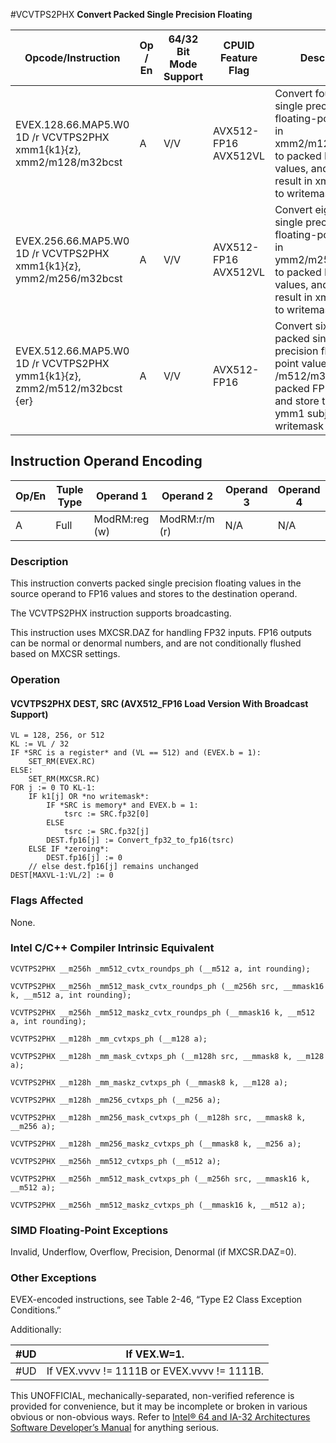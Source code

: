 #VCVTPS2PHX
**Convert Packed Single Precision Floating**

| Opcode/Instruction                                                       | Op / En | 64/32 Bit Mode Support | CPUID Feature Flag   | Description                                                                                                                                                      |
| ------------------------------------------------------------------------ | ------- | ---------------------- | -------------------- | ---------------------------------------------------------------------------------------------------------------------------------------------------------------- |
| EVEX.128.66.MAP5.W0 1D /r VCVTPS2PHX xmm1{k1}{z}, xmm2/m128/m32bcst      | A       | V/V                    | AVX512-FP16 AVX512VL | Convert four packed single precision floating-point values in xmm2/m128/m32bcst to packed FP16 values, and store the result in xmm1 subject to writemask k1.     |
| EVEX.256.66.MAP5.W0 1D /r VCVTPS2PHX xmm1{k1}{z}, ymm2/m256/m32bcst      | A       | V/V                    | AVX512-FP16 AVX512VL | Convert eight packed single precision floating-point values in ymm2/m256/m32bcst to packed FP16 values, and store the result in xmm1 subject to writemask k1.    |
| EVEX.512.66.MAP5.W0 1D /r VCVTPS2PHX ymm1{k1}{z}, zmm2/m512/m32bcst {er} | A       | V/V                    | AVX512-FP16          | Convert sixteen packed single precision floating-point values in zmm2 /m512/m32bcst to packed FP16 values, and store the result in ymm1 subject to writemask k1. |

## Instruction Operand Encoding

| Op/En | Tuple Type | Operand 1     | Operand 2     | Operand 3 | Operand 4 |
| ----- | ---------- | ------------- | ------------- | --------- | --------- |
| A     | Full       | ModRM:reg (w) | ModRM:r/m (r) | N/A       | N/A       |

### Description

This instruction converts packed single precision floating values in the source operand to FP16 values and stores to the destination operand.

The VCVTPS2PHX instruction supports broadcasting.

This instruction uses MXCSR.DAZ for handling FP32 inputs. FP16 outputs can be normal or denormal numbers, and are not conditionally flushed based on MXCSR settings.

### Operation

#### VCVTPS2PHX DEST, SRC (AVX512_FP16 Load Version With Broadcast Support)

```
VL = 128, 256, or 512
KL := VL / 32
IF *SRC is a register* and (VL == 512) and (EVEX.b = 1):
    SET_RM(EVEX.RC)
ELSE:
    SET_RM(MXCSR.RC)
FOR j := 0 TO KL-1:
    IF k1[j] OR *no writemask*:
        IF *SRC is memory* and EVEX.b = 1:
            tsrc := SRC.fp32[0]
        ELSE
            tsrc := SRC.fp32[j]
        DEST.fp16[j] := Convert_fp32_to_fp16(tsrc)
    ELSE IF *zeroing*:
        DEST.fp16[j] := 0
    // else dest.fp16[j] remains unchanged
DEST[MAXVL-1:VL/2] := 0

```

### Flags Affected

None.

### Intel C/C++ Compiler Intrinsic Equivalent

```
VCVTPS2PHX __m256h _mm512_cvtx_roundps_ph (__m512 a, int rounding);

```

```
VCVTPS2PHX __m256h _mm512_mask_cvtx_roundps_ph (__m256h src, __mmask16 k, __m512 a, int rounding);

```

```
VCVTPS2PHX __m256h _mm512_maskz_cvtx_roundps_ph (__mmask16 k, __m512 a, int rounding);

```

```
VCVTPS2PHX __m128h _mm_cvtxps_ph (__m128 a);

```

```
VCVTPS2PHX __m128h _mm_mask_cvtxps_ph (__m128h src, __mmask8 k, __m128 a);

```

```
VCVTPS2PHX __m128h _mm_maskz_cvtxps_ph (__mmask8 k, __m128 a);

```

```
VCVTPS2PHX __m128h _mm256_cvtxps_ph (__m256 a);

```

```
VCVTPS2PHX __m128h _mm256_mask_cvtxps_ph (__m128h src, __mmask8 k, __m256 a);

```

```
VCVTPS2PHX __m128h _mm256_maskz_cvtxps_ph (__mmask8 k, __m256 a);

```

```
VCVTPS2PHX __m256h _mm512_cvtxps_ph (__m512 a);

```

```
VCVTPS2PHX __m256h _mm512_mask_cvtxps_ph (__m256h src, __mmask16 k, __m512 a);

```

```
VCVTPS2PHX __m256h _mm512_maskz_cvtxps_ph (__mmask16 k, __m512 a);

```

### SIMD Floating-Point Exceptions

Invalid, Underflow, Overflow, Precision, Denormal (if MXCSR.DAZ=0).

### Other Exceptions

EVEX-encoded instructions, see Table 2-46, “Type E2 Class Exception Conditions.”

Additionally:

| #​​​UD | If VEX.W=1.                                 |
| ------ | ------------------------------------------- |
| #​​​UD | If VEX.vvvv != 1111B or EVEX.vvvv != 1111B. |

This UNOFFICIAL, mechanically-separated, non-verified reference is provided for convenience, but it may be
incomplete or broken in various obvious or non-obvious
ways. Refer to [Intel® 64 and IA-32 Architectures Software Developer’s Manual](https://software.intel.com/en-us/download/intel-64-and-ia-32-architectures-sdm-combined-volumes-1-2a-2b-2c-2d-3a-3b-3c-3d-and-4) for anything serious.
